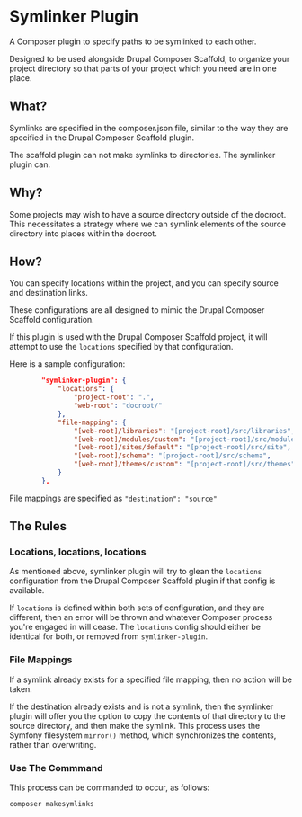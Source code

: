 # Symlinker Plugin

A Composer plugin to specify paths to be symlinked to each other.

Designed to be used alongside Drupal Composer Scaffold, to organize your project
directory so that parts of your project which you need are in one place.

## What?

Symlinks are specified in the composer.json file, similar to the way they are
specified in the Drupal Composer Scaffold plugin.

The scaffold plugin can not make symlinks to directories. The symlinker plugin
can.

## Why?

Some projects may wish to have a source directory outside of the docroot. This
necessitates a strategy where we can symlink elements of the source directory
into places within the docroot.

## How?

You can specify locations within the project, and you can specify source and
destination links.

These configurations are all designed to mimic the Drupal Composer Scaffold
configuration.

If this plugin is used with the Drupal Composer Scaffold project, it will
attempt to use the `locations` specified by that configuration.

Here is a sample configuration:
```json
        "symlinker-plugin": {
            "locations": {
                "project-root": ".",
                "web-root": "docroot/"
            },
            "file-mapping": {
                "[web-root]/libraries": "[project-root]/src/libraries",
                "[web-root]/modules/custom": "[project-root]/src/modules",
                "[web-root]/sites/default": "[project-root]/src/site",
                "[web-root]/schema": "[project-root]/src/schema",
                "[web-root]/themes/custom": "[project-root]/src/themes"
            }
        },
```

File mappings are specified as `"destination": "source"`

## The Rules

### Locations, locations, locations

As mentioned above, symlinker plugin will try to glean the `locations`
configuration from the Drupal Composer Scaffold plugin if that config
is available.

If `locations` is defined within both sets of configuration, and they are
different, then an error will be thrown and whatever Composer process you're
engaged in will cease. The `locations` config should either be identical for
both, or removed from `symlinker-plugin`.

### File Mappings

If a symlink already exists for a specified file mapping, then no action will
be taken.

If the destination already exists and is not a symlink, then the symlinker
plugin will offer you the option to copy the contents of that directory to
the source directory, and then make the symlink. This process uses the
Symfony filesystem `mirror()` method, which synchronizes the contents, rather
than overwriting.

### Use The Commmand

This process can be commanded to occur, as follows:
```shell
composer makesymlinks
```
